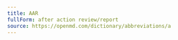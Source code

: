 ```yaml
---
title: AAR
fullForm: after action review/report
source: https://openmd.com/dictionary/abbreviations/a
---
```

